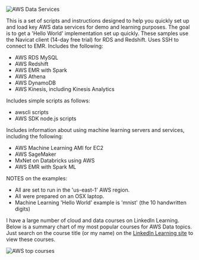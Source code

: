 ![AWS Data Services](https://github.com/lynnlangit/Hello-AWS-Data-Services/blob/master/images/aws-data-services.png)

This is a set of scripts and instructions designed to help you quickly set up and load key AWS data services for demo and learning purposes.  The goal is to get a 'Hello World' implementation set up quickly. These samples use the Navicat client (14-day free trial) for RDS and Redshift.  Uses SSH to connect to EMR.  Includes the following:  
  - AWS RDS MySQL
  - AWS Redshift
  - AWS EMR with Spark
  - AWS Athena
  - AWS DynamoDB
  - AWS Kinesis, including Kinesis Analytics
 
Includes simple scripts as follows:
   - awscli scripts 
   - AWS SDK node.js scripts 

Includes information about using machine learning servers and services, including the following:  
  - AWS Machine Learning AMI for EC2
  - AWS SageMaker
  - MxNet on Databricks using AWS
  - AWS EMR with Spark ML

NOTES on the examples:
   - All are set to run in the 'us-east-1' AWS region.
   - All were prepared on an OSX laptop.
   - Machine Learning 'Hello World' example is 'mnist' (the 10 handwritten digits)

I have a large number of cloud and data courses on LinkedIn Learning.  Below is a summary chart of my most popular courses for AWS Data topics.  Just search on the course title (or my name) on the [LinkedIn Learning site](https://www.linkedin.com/learning/search?entityType=COURSE&keywords=lynn%20langit) to view these courses.

![AWS top courses](https://github.com/lynnlangit/Hello-AWS-Data-Services/blob/master/images/top.png)
